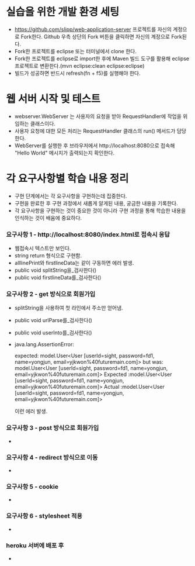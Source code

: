 # 실습을 위한 개발 환경 세팅
* https://github.com/slipp/web-application-server 프로젝트를 자신의 계정으로 Fork한다. Github 우측 상단의 Fork 버튼을 클릭하면 자신의 계정으로 Fork된다.
* Fork한 프로젝트를 eclipse 또는 터미널에서 clone 한다.
* Fork한 프로젝트를 eclipse로 import한 후에 Maven 빌드 도구를 활용해 eclipse 프로젝트로 변환한다.(mvn eclipse:clean eclipse:eclipse)
* 빌드가 성공하면 반드시 refresh(fn + f5)를 실행해야 한다.

# 웹 서버 시작 및 테스트
* webserver.WebServer 는 사용자의 요청을 받아 RequestHandler에 작업을 위임하는 클래스이다.
* 사용자 요청에 대한 모든 처리는 RequestHandler 클래스의 run() 메서드가 담당한다.
* WebServer를 실행한 후 브라우저에서 http://localhost:8080으로 접속해 "Hello World" 메시지가 출력되는지 확인한다.

# 각 요구사항별 학습 내용 정리
* 구현 단계에서는 각 요구사항을 구현하는데 집중한다. 
* 구현을 완료한 후 구현 과정에서 새롭게 알게된 내용, 궁금한 내용을 기록한다.
* 각 요구사항을 구현하는 것이 중요한 것이 아니라 구현 과정을 통해 학습한 내용을 인식하는 것이 배움에 중요하다. 

### 요구사항 1 - http://localhost:8080/index.html로 접속시 응답
* 웹접속시 텍스트만 보인다. 
* string return 형식으로 구현함.
* alllinePrint와 firstlineData는 같이 구동하면 에러 발생.
* public void splitString을_검사한다()
* public void firstlineData를_검사한다()

### 요구사항 2 - get 방식으로 회원가입
* splitString을 사용하여 첫 라인에서 주소만 얻어냄.
* public void urlParse를_검사한다()
* public void userInto를_검사한다()
* java.lang.AssertionError:
  
  expected: model.User<User [userId=sight, password=fd1, name=yongjun, email=yjkwon%40futuremain.com]> but was: model.User<User [userId=sight, password=fd1, name=yongjun, email=yjkwon%40futuremain.com]>
  Expected :model.User<User [userId=sight, password=fd1, name=yongjun, email=yjkwon%40futuremain.com]>
  Actual   :model.User<User [userId=sight, password=fd1, name=yongjun, email=yjkwon%40futuremain.com]>
  
  이런 에러 발생.

### 요구사항 3 - post 방식으로 회원가입
* 

### 요구사항 4 - redirect 방식으로 이동
* 

### 요구사항 5 - cookie
* 

### 요구사항 6 - stylesheet 적용
* 

### heroku 서버에 배포 후
* 
